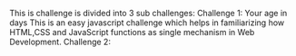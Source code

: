 This is challenge is divided into 3 sub challenges:
    Challenge 1: Your age in days
        This is an easy javascript challenge which helps in familiarizing how HTML,CSS and JavaScript functions as single mechanism in Web Development.
    Challenge 2: